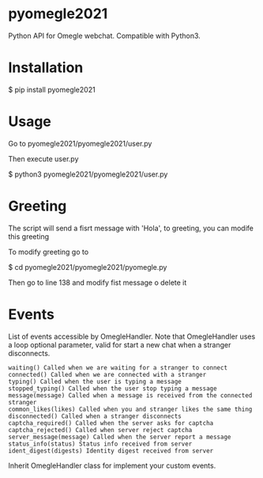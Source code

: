 # pyomegle2021
Python API for Omegle webchat. Compatible with Python3.
# Installation 
$ pip install pyomegle2021
# Usage
Go to pyomegle2021/pyomegle2021/user.py

Then execute user.py

$ python3 pyomegle2021/pyomegle2021/user.py

# Greeting
The script will send a fisrt message with 'Hola', to greeting, you can modife this greeting

To modify greeting go to 

$ cd pyomegle2021/pyomegle2021/pyomegle.py

Then go to line 138 and modify fist message o delete it

# Events
List of events accessible by OmegleHandler. Note that OmegleHandler uses a loop optional parameter, valid for start a new chat when a stranger disconnects.

    waiting() Called when we are waiting for a stranger to connect
    connected() Called when we are connected with a stranger
    typing() Called when the user is typing a message
    stopped_typing() Called when the user stop typing a message
    message(message) Called when a message is received from the connected stranger
    common_likes(likes) Called when you and stranger likes the same thing
    disconnected() Called when a stranger disconnects
    captcha_required() Called when the server asks for captcha
    captcha_rejected() Called when server reject captcha
    server_message(message) Called when the server report a message
    status_info(status) Status info received from server
    ident_digest(digests) Identity digest received from server

Inherit OmegleHandler class for implement your custom events.
